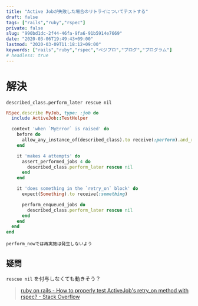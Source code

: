 ```yaml
---
title: "Active Jobが失敗した場合のリトライについてテストする"
draft: false
tags: ["rails","ruby","rspec"]
private: false
slug: "990bd1dc-2f44-46fa-9fa6-91b5914e7669"
date: "2020-03-06T19:49:43+09:00"
lastmod: "2020-03-09T11:18:12+09:00"
keywords: ["rails","ruby","rspec","ベジプロ","プログ","プログラム"]
# headless: true
---
```


# 解決
`described_class.perform_later rescue nil`

```rb
RSpec.describe MyJob, type: :job do
  include ActiveJob::TestHelper

  context 'when `MyError` is raised' do
    before do
      allow_any_instance_of(described_class).to receive(:perform).and_raise(MyError.new)
    end

    it 'makes 4 attempts' do
      assert_performed_jobs 4 do
        described_class.perform_later rescue nil
      end
    end

    it 'does something in the `retry_on` block' do
      expect(Something).to receive(:something)

      perform_enqueued_jobs do
        described_class.perform_later rescue nil
      end
    end
  end
end
```

```!
perform_nowでは再実施は発生しないよう
```

## 疑問
`rescue nil` を付与しなくても動きそう？

> [ruby on rails - How to properly test ActiveJob's retry_on method with rspec? - Stack Overflow](https://stackoverflow.com/questions/51773822/how-to-properly-test-activejobs-retry-on-method-with-rspec)
